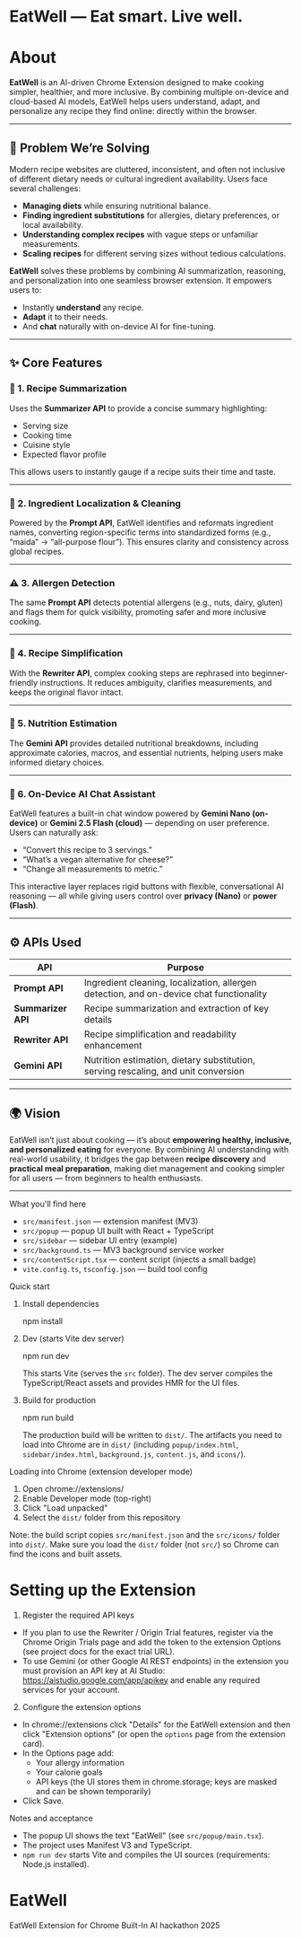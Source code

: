 # EatWell — Eat smart. Live well.

# About

**EatWell** is an AI-driven Chrome Extension designed to make cooking simpler, healthier, and more inclusive. By combining multiple on-device and cloud-based AI models, EatWell helps users understand, adapt, and personalize any recipe they find online: directly within the browser.

---

## 🧩 Problem We’re Solving

Modern recipe websites are cluttered, inconsistent, and often not inclusive of different dietary needs or cultural ingredient availability.
Users face several challenges:

* **Managing diets** while ensuring nutritional balance.
* **Finding ingredient substitutions** for allergies, dietary preferences, or local availability.
* **Understanding complex recipes** with vague steps or unfamiliar measurements.
* **Scaling recipes** for different serving sizes without tedious calculations.

**EatWell** solves these problems by combining AI summarization, reasoning, and personalization into one seamless browser extension. It empowers users to:

* Instantly **understand** any recipe.
* **Adapt** it to their needs.
* And **chat** naturally with on-device AI for fine-tuning.

---

## ✨ Core Features

### 🧠 1. Recipe Summarization

Uses the **Summarizer API** to provide a concise summary highlighting:

* Serving size
* Cooking time
* Cuisine style
* Expected flavor profile

This allows users to instantly gauge if a recipe suits their time and taste.

---

### 🧂 2. Ingredient Localization & Cleaning

Powered by the **Prompt API**, EatWell identifies and reformats ingredient names, converting region-specific terms into standardized forms (e.g., “maida” → “all-purpose flour”).
This ensures clarity and consistency across global recipes.

---

### ⚠️ 3. Allergen Detection

The same **Prompt API** detects potential allergens (e.g., nuts, dairy, gluten) and flags them for quick visibility, promoting safer and more inclusive cooking.

---

### 🍳 4. Recipe Simplification

With the **Rewriter API**, complex cooking steps are rephrased into beginner-friendly instructions.
It reduces ambiguity, clarifies measurements, and keeps the original flavor intact.

---

### 🥗 5. Nutrition Estimation

The **Gemini API** provides detailed nutritional breakdowns, including approximate calories, macros, and essential nutrients, helping users make informed dietary choices.

---

### 💬 6. On-Device AI Chat Assistant

EatWell features a built-in chat window powered by **Gemini Nano (on-device)** or **Gemini 2.5 Flash (cloud)** — depending on user preference.
Users can naturally ask:

* “Convert this recipe to 3 servings.”
* “What’s a vegan alternative for cheese?”
* “Change all measurements to metric.”

This interactive layer replaces rigid buttons with flexible, conversational AI reasoning — all while giving users control over **privacy (Nano)** or **power (Flash)**.

---

## ⚙️ APIs Used

| API                | Purpose                                                                                 |
| ------------------ | --------------------------------------------------------------------------------------- |
| **Prompt API**     | Ingredient cleaning, localization, allergen detection, and on-device chat functionality |
| **Summarizer API** | Recipe summarization and extraction of key details                                      |
| **Rewriter API**   | Recipe simplification and readability enhancement                                       |
| **Gemini API**     | Nutrition estimation, dietary substitution, serving rescaling, and unit conversion      |

---

## 🌍 Vision

EatWell isn’t just about cooking — it’s about **empowering healthy, inclusive, and personalized eating** for everyone.
By combining AI understanding with real-world usability, it bridges the gap between **recipe discovery** and **practical meal preparation**, making diet management and cooking simpler for all users — from beginners to health enthusiasts.

---


What you'll find here

- `src/manifest.json` — extension manifest (MV3)
- `src/popup` — popup UI built with React + TypeScript
- `src/sidebar` — sidebar UI entry (example)
- `src/background.ts` — MV3 background service worker
- `src/contentScript.tsx` — content script (injects a small badge)
- `vite.config.ts`, `tsconfig.json` — build tool config

Quick start

1. Install dependencies

   npm install

2. Dev (starts Vite dev server)

   npm run dev

   This starts Vite (serves the `src` folder). The dev server compiles the TypeScript/React assets and provides HMR for the UI files.

3. Build for production

   npm run build

   The production build will be written to `dist/`. The artifacts you need to load into Chrome are in `dist/` (including `popup/index.html`, `sidebar/index.html`, `background.js`, `content.js`, and `icons/`).

Loading into Chrome (extension developer mode)

1. Open chrome://extensions/
2. Enable Developer mode (top-right)
3. Click "Load unpacked"
4. Select the `dist/` folder from this repository

Note: the build script copies `src/manifest.json` and the `src/icons/` folder into `dist/`. Make sure you load the `dist/` folder (not `src/`) so Chrome can find the icons and built assets.

# Setting up the Extension

1. Register the required API keys

- If you plan to use the Rewriter / Origin Trial features, register via the Chrome Origin Trials page and add the token to the extension Options (see project docs for the exact trial URL).
- To use Gemini (or other Google AI REST endpoints) in the extension you must provision an API key at AI Studio: https://aistudio.google.com/app/apikey and enable any required services for your account.

2. Configure the extension options

- In chrome://extensions click "Details" for the EatWell extension and then click "Extension options" (or open the `options` page from the extension card).
- In the Options page add:
   - Your allergy information
   - Your calorie goals
   - API keys (the UI stores them in chrome.storage; keys are masked and can be shown temporarily)
- Click Save.

Notes and acceptance

- The popup UI shows the text "EatWell" (see `src/popup/main.tsx`).
- The project uses Manifest V3 and TypeScript.
- `npm run dev` starts Vite and compiles the UI sources (requirements: Node.js installed).

# EatWell
EatWell Extension for Chrome Built-In AI hackathon 2025
